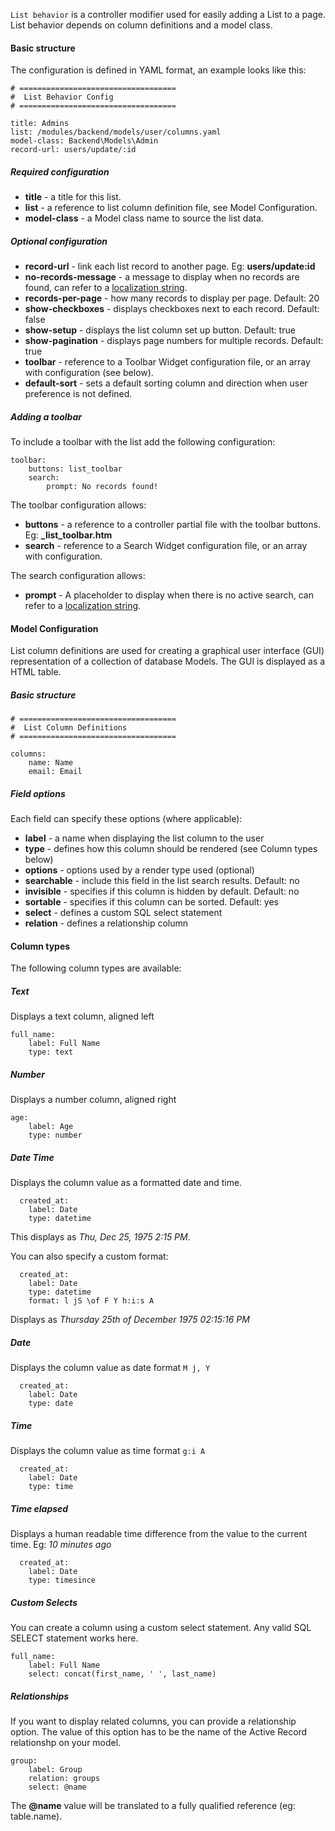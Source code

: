 `List behavior` is a controller modifier used for easily adding a List to a page. List behavior depends on column definitions and a model class.

#### Basic structure

The configuration is defined in YAML format, an example looks like this:

```
# ===================================
#  List Behavior Config
# ===================================

title: Admins
list: /modules/backend/models/user/columns.yaml
model-class: Backend\Models\Admin
record-url: users/update/:id
```

##### Required configuration

* **title** - a title for this list.
* **list** - a reference to list column definition file, see Model Configuration.
* **model-class** - a Model class name to source the list data.

##### Optional configuration

* **record-url** - link each list record to another page. Eg: **users/update:id**
* **no-records-message** - a message to display when no records are found, can refer to a [localization string](Localization).
* **records-per-page** - how many records to display per page. Default: 20
* **show-checkboxes** - displays checkboxes next to each record. Default: false
* **show-setup** - displays the list column set up button. Default: true
* **show-pagination** - displays page numbers for multiple records. Default: true
* **toolbar** - reference to a Toolbar Widget configuration file, or an array with configuration (see below).
* **default-sort** - sets a default sorting column and direction when user preference is not defined.

##### Adding a toolbar

To include a toolbar with the list add the following configuration:

```
toolbar:
    buttons: list_toolbar
    search:
        prompt: No records found!
```

The toolbar configuration allows:

* **buttons** - a reference to a controller partial file with the toolbar buttons. Eg: **_list_toolbar.htm**
* **search** - reference to a Search Widget configuration file, or an array with configuration.

The search configuration allows:

* **prompt** - A placeholder to display when there is no active search, can refer to a [localization string](Localization).

#### Model Configuration

List column definitions are used for creating a graphical user interface (GUI) representation of a collection of database Models. The GUI is displayed as a HTML table.

##### Basic structure

```
# ===================================
#  List Column Definitions
# ===================================

columns:
    name: Name
    email: Email
```

##### Field options

Each field can specify these options (where applicable):

* **label** - a name when displaying the list column to the user
* **type** - defines how this column should be rendered (see Column types below)
* **options** - options used by a render type used (optional)
* **searchable** - include this field in the list search results. Default: no
* **invisible** - specifies if this column is hidden by default. Default: no
* **sortable** - specifies if this column can be sorted. Default: yes
* **select** - defines a custom SQL select statement
* **relation** - defines a relationship column

#### Column types

The following column types are available:

##### Text

Displays a text column, aligned left

```
full_name:
    label: Full Name
    type: text
```

##### Number

Displays a number column, aligned right

```
age:
    label: Age
    type: number
```

##### Date Time

Displays the column value as a formatted date and time.

```
  created_at:
    label: Date
    type: datetime
```

This displays as *Thu, Dec 25, 1975 2:15 PM*.

You can also specify a custom format:

```
  created_at:
    label: Date
    type: datetime
    format: l jS \of F Y h:i:s A
```

Displays as *Thursday 25th of December 1975 02:15:16 PM*

##### Date

Displays the column value as date format `M j, Y`

```
  created_at:
    label: Date
    type: date
```

##### Time

Displays the column value as time format `g:i A`

```
  created_at:
    label: Date
    type: time
```

##### Time elapsed

Displays a human readable time difference from the value to the current time. Eg: *10 minutes ago*

```
  created_at:
    label: Date
    type: timesince
```

##### Custom Selects

You can create a column using a custom select statement. Any valid SQL SELECT statement works here.

```
full_name:
    label: Full Name
    select: concat(first_name, ' ', last_name)
```

##### Relationships

If you want to display related columns, you can provide a relationship option.
The value of this option has to be the name of the Active Record relationshp on your model.

```
group:
    label: Group
    relation: groups
    select: @name
```

The **@name** value will be translated to a fully qualified reference (eg: table.name).

